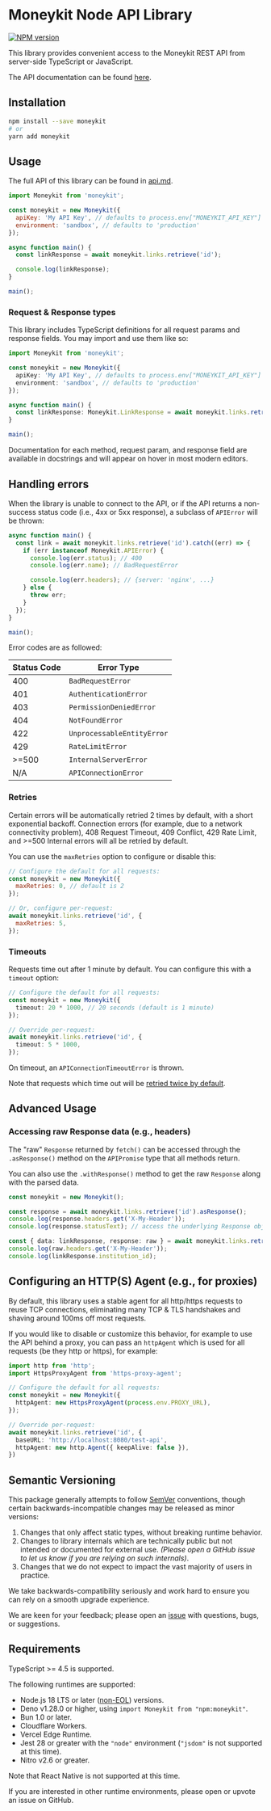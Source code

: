 # Moneykit Node API Library

[![NPM version](https://img.shields.io/npm/v/moneykit.svg)](https://npmjs.org/package/moneykit)

This library provides convenient access to the Moneykit REST API from server-side TypeScript or JavaScript.

The API documentation can be found [here](https://docs.moneykit.com).

## Installation

```sh
npm install --save moneykit
# or
yarn add moneykit
```

## Usage

The full API of this library can be found in [api.md](https://www.github.com/moneykit/moneykit-node/blob/main/api.md).

```js
import Moneykit from 'moneykit';

const moneykit = new Moneykit({
  apiKey: 'My API Key', // defaults to process.env["MONEYKIT_API_KEY"]
  environment: 'sandbox', // defaults to 'production'
});

async function main() {
  const linkResponse = await moneykit.links.retrieve('id');

  console.log(linkResponse);
}

main();
```

### Request & Response types

This library includes TypeScript definitions for all request params and response fields. You may import and use them like so:

```ts
import Moneykit from 'moneykit';

const moneykit = new Moneykit({
  apiKey: 'My API Key', // defaults to process.env["MONEYKIT_API_KEY"]
  environment: 'sandbox', // defaults to 'production'
});

async function main() {
  const linkResponse: Moneykit.LinkResponse = await moneykit.links.retrieve('id');
}

main();
```

Documentation for each method, request param, and response field are available in docstrings and will appear on hover in most modern editors.

## Handling errors

When the library is unable to connect to the API,
or if the API returns a non-success status code (i.e., 4xx or 5xx response),
a subclass of `APIError` will be thrown:

```ts
async function main() {
  const link = await moneykit.links.retrieve('id').catch((err) => {
    if (err instanceof Moneykit.APIError) {
      console.log(err.status); // 400
      console.log(err.name); // BadRequestError

      console.log(err.headers); // {server: 'nginx', ...}
    } else {
      throw err;
    }
  });
}

main();
```

Error codes are as followed:

| Status Code | Error Type                 |
| ----------- | -------------------------- |
| 400         | `BadRequestError`          |
| 401         | `AuthenticationError`      |
| 403         | `PermissionDeniedError`    |
| 404         | `NotFoundError`            |
| 422         | `UnprocessableEntityError` |
| 429         | `RateLimitError`           |
| >=500       | `InternalServerError`      |
| N/A         | `APIConnectionError`       |

### Retries

Certain errors will be automatically retried 2 times by default, with a short exponential backoff.
Connection errors (for example, due to a network connectivity problem), 408 Request Timeout, 409 Conflict,
429 Rate Limit, and >=500 Internal errors will all be retried by default.

You can use the `maxRetries` option to configure or disable this:

<!-- prettier-ignore -->
```js
// Configure the default for all requests:
const moneykit = new Moneykit({
  maxRetries: 0, // default is 2
});

// Or, configure per-request:
await moneykit.links.retrieve('id', {
  maxRetries: 5,
});
```

### Timeouts

Requests time out after 1 minute by default. You can configure this with a `timeout` option:

<!-- prettier-ignore -->
```ts
// Configure the default for all requests:
const moneykit = new Moneykit({
  timeout: 20 * 1000, // 20 seconds (default is 1 minute)
});

// Override per-request:
await moneykit.links.retrieve('id', {
  timeout: 5 * 1000,
});
```

On timeout, an `APIConnectionTimeoutError` is thrown.

Note that requests which time out will be [retried twice by default](#retries).

## Advanced Usage

### Accessing raw Response data (e.g., headers)

The "raw" `Response` returned by `fetch()` can be accessed through the `.asResponse()` method on the `APIPromise` type that all methods return.

You can also use the `.withResponse()` method to get the raw `Response` along with the parsed data.

```ts
const moneykit = new Moneykit();

const response = await moneykit.links.retrieve('id').asResponse();
console.log(response.headers.get('X-My-Header'));
console.log(response.statusText); // access the underlying Response object

const { data: linkResponse, response: raw } = await moneykit.links.retrieve('id').withResponse();
console.log(raw.headers.get('X-My-Header'));
console.log(linkResponse.institution_id);
```

## Configuring an HTTP(S) Agent (e.g., for proxies)

By default, this library uses a stable agent for all http/https requests to reuse TCP connections, eliminating many TCP & TLS handshakes and shaving around 100ms off most requests.

If you would like to disable or customize this behavior, for example to use the API behind a proxy, you can pass an `httpAgent` which is used for all requests (be they http or https), for example:

<!-- prettier-ignore -->
```ts
import http from 'http';
import HttpsProxyAgent from 'https-proxy-agent';

// Configure the default for all requests:
const moneykit = new Moneykit({
  httpAgent: new HttpsProxyAgent(process.env.PROXY_URL),
});

// Override per-request:
await moneykit.links.retrieve('id', {
  baseURL: 'http://localhost:8080/test-api',
  httpAgent: new http.Agent({ keepAlive: false }),
})
```

## Semantic Versioning

This package generally attempts to follow [SemVer](https://semver.org/spec/v2.0.0.html) conventions, though certain backwards-incompatible changes may be released as minor versions:

1. Changes that only affect static types, without breaking runtime behavior.
2. Changes to library internals which are technically public but not intended or documented for external use. _(Please open a GitHub issue to let us know if you are relying on such internals)_.
3. Changes that we do not expect to impact the vast majority of users in practice.

We take backwards-compatibility seriously and work hard to ensure you can rely on a smooth upgrade experience.

We are keen for your feedback; please open an [issue](https://www.github.com/moneykit/moneykit-node/issues) with questions, bugs, or suggestions.

## Requirements

TypeScript >= 4.5 is supported.

The following runtimes are supported:

- Node.js 18 LTS or later ([non-EOL](https://endoflife.date/nodejs)) versions.
- Deno v1.28.0 or higher, using `import Moneykit from "npm:moneykit"`.
- Bun 1.0 or later.
- Cloudflare Workers.
- Vercel Edge Runtime.
- Jest 28 or greater with the `"node"` environment (`"jsdom"` is not supported at this time).
- Nitro v2.6 or greater.

Note that React Native is not supported at this time.

If you are interested in other runtime environments, please open or upvote an issue on GitHub.
